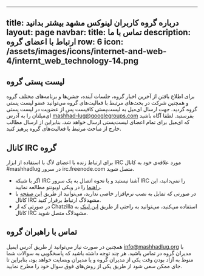 ----------
title: درباره گروه کاربران لینوکس مشهد بیشتر بدانید
layout: page
navbar:
  title: تماس با ما
  description: ارتباط با اعضای گروه
  row: 6
  icon: /assets/images/icons/internet-and-web-4/internt_web_technology-14.png
----------

## لیست پستی گروه

برای اطلاع یافتن از آخرین اخبار گروه، جلسات آینده، جشن‌ها و برنامه‌های مختلف گروه و همچنین شرکت در بحث‌های مرتبط با فعالیت‌های گروه می‌توانید عضو لیست پستی گروه گردید. جهت ارسال ای‌میل به لیست‌پستی کافیست پس از عضویت در لیست پستی ای‌میلتان را به آدرس mashhad-lug@googlegroups.com بفرستید. لطفا آگاه باشید که ای‌میل برای تمام اعضای لیست‌پستی ارسال خواهد شد، بنابراین از ارسال مطالب خارج از مباحث مرتبط با فعالیت‌های گروه پرهیز کنید.

## کانال IRC گروه

برای ارتباط زنده با اعضای لاگ با استفاده از ابزار IRC مورد علاقه‌ی خود به کانال ‪#mashhadlug‬ در سرور irc.freenode.com متصل شوید. 

* اگر با شبکه IRC آشنا نیستید و یا نحوه اتصال به یک سرور IRC را نمی‌دانید، این [راهنما](http://wiki.ubuntu-ir.org/IrcGuide) را در ویکی اوبونتو مطالعه نمایید.
* در صورتی که تمایل به نصب نرم‌افزار خاصی ندارید، می‌توانید از طریق [این صفحه](http://www.mashhadlug.org/fa/irc) با کانال IRC مشهدلاگ ارتباط برقرار کنید.
* در صورتی که از Chatzilla استفاده می‌کنید، می‌توانید به راحتی از طریق [این لینک](irc://irc.freenode.org/#mashhadlug) به کانال IRC مشهدلاگ متصل شوید.

## تماس با راهبران گروه

همچنین در صورت نیاز می‌توانید از طریق آدرس ایمیل info@mashhadlug.org با مدیران گروه در تماس باشید. هر چند توجه داشته باشید که پاسخگویی به سوالات شما منوط به آزاد بودن وقت یکی از مدیران گروه و یا مدیران وبسایت خواهد بود، بنابراین تا جای ممکن سعی شود از طریق یکی از روش‌های فوق سوال خود را مطرح نمایید.